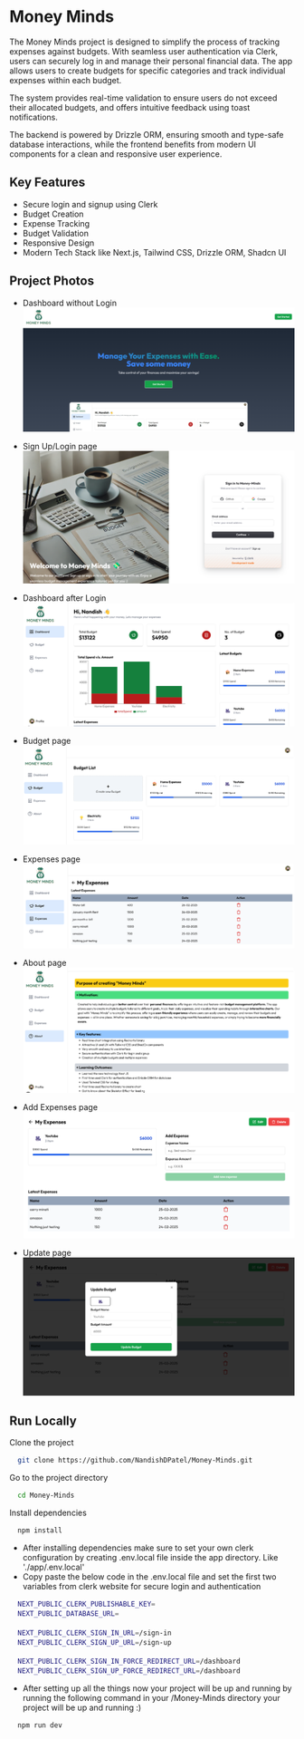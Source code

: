 # Money Minds

The Money Minds project is designed to simplify the process of tracking expenses against budgets. With seamless user authentication via Clerk, users can securely log in and manage their personal financial data. The app allows users to create budgets for specific categories and track individual expenses within each budget.

The system provides real-time validation to ensure users do not exceed their allocated budgets, and offers intuitive feedback using toast notifications.

The backend is powered by Drizzle ORM, ensuring smooth and type-safe database interactions, while the frontend benefits from modern UI components for a clean and responsive user experience.


## Key Features

- Secure login and signup using Clerk
- Budget Creation
- Expense Tracking
- Budget Validation
- Responsive Design
- Modern Tech Stack like Next.js, Tailwind CSS, Drizzle ORM, Shadcn UI

## Project Photos

- Dashboard without Login
[![Landing page](app\images\01-dashboard.png)](https://katherineoelsner.com/)

- Sign Up/Login page
[![Login/Sign Up page](app\images\02-signin-signup.png)](https://katherineoelsner.com/)

- Dashboard after Login
[![Dashboard](app\images\03-dashboard-after-login.png)](https://katherineoelsner.com/)

- Budget page
[![Budget page](app\images\04-budgets.png)](https://katherineoelsner.com/)

- Expenses page
[![Expenses page](app\images\05-expenses.png)](https://katherineoelsner.com/)

- About page
[![About page](app\images\06-about.png)](https://katherineoelsner.com/)

- Add Expenses page
[![Add Expenses page](app\images\07-add-expense.png)](https://katherineoelsner.com/)

- Update page
[![Update page](app\images\08-update-budget.png)](https://katherineoelsner.com/)

## Run Locally

Clone the project
```bash
  git clone https://github.com/NandishDPatel/Money-Minds.git
```

Go to the project directory
```bash
  cd Money-Minds
```

Install dependencies
```bash
  npm install
```

- After installing dependencies make sure to set your own clerk configuration by creating .env.local file inside the app directory. Like './app/.env.local' 
- Copy paste the below code in the .env.local file and set the first two variables from clerk website for secure login and authentication
```bash
  NEXT_PUBLIC_CLERK_PUBLISHABLE_KEY=
  NEXT_PUBLIC_DATABASE_URL=
  
  NEXT_PUBLIC_CLERK_SIGN_IN_URL=/sign-in
  NEXT_PUBLIC_CLERK_SIGN_UP_URL=/sign-up

  NEXT_PUBLIC_CLERK_SIGN_IN_FORCE_REDIRECT_URL=/dashboard
  NEXT_PUBLIC_CLERK_SIGN_UP_FORCE_REDIRECT_URL=/dashboard

```

- After setting up all the things now your project will be up and running by running the following command in your /Money-Minds directory your project will be up and running :)

```bash
  npm run dev
```